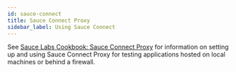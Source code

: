 ```yaml
---
id: sauce-connect
title: Sauce Connect Proxy
sidebar_label: Using Sauce Connect
---
```


See [Sauce Labs Cookbook: Sauce Connect Proxy](https://wiki.saucelabs.com/pages/viewpage.action?pageId=48365718) for information on setting up and using Sauce Connect Proxy for testing applications hosted on local machines or behind a firewall.
